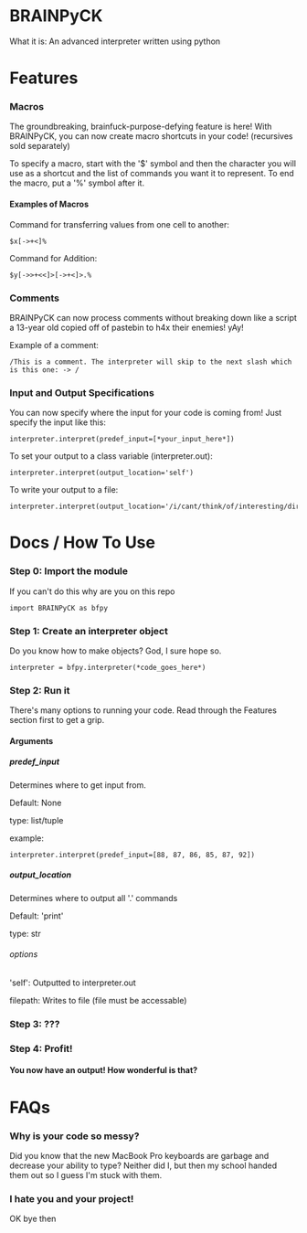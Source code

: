 # BRAINPyCK

What it is: An advanced interpreter written using python





# Features

### Macros
The groundbreaking, brainfuck-purpose-defying feature is here! With BRAINPyCK, you can now create macro shortcuts in your code! (recursives sold separately)

To specify a macro, start with the '$' symbol and then the character you will use as a shortcut and the list of commands you want it to represent. To end the macro, put a '%' symbol after it.

#### Examples of Macros

Command for transferring values from one cell to another:

    $x[->+<]%

Command for Addition:

    $y[->>+<<]>[->+<]>.%



### Comments

BRAINPyCK can now process comments without breaking down like a script a 13-year old copied off of pastebin to h4x their enemies! yAy!

Example of a comment:

    /This is a comment. The interpreter will skip to the next slash which is this one: -> /

### Input and Output Specifications

You can now specify where the input for your code is coming from! Just specify the input like this:

    interpreter.interpret(predef_input=[*your_input_here*])
    
To set your output to a class variable (interpreter.out):

    interpreter.interpret(output_location='self')
    
To write your output to a file:

    interpreter.interpret(output_location='/i/cant/think/of/interesting/directory/names.txt')
    
    
    
# Docs / How To Use

### Step 0: Import the module

If you can't do this why are you on this repo

    import BRAINPyCK as bfpy

### Step 1: Create an interpreter object

Do you know how to make objects? God, I sure hope so.

    interpreter = bfpy.interpreter(*code_goes_here*)

### Step 2: Run it

There's many options to running your code. Read through the Features section first to get a grip.

#### Arguments

##### predef_input

Determines where to get input from.

Default: None

type: list/tuple

example:

    interpreter.interpret(predef_input=[88, 87, 86, 85, 87, 92])
    
##### output_location

Determines where to output all '.' commands

Default: 'print'

type: str

###### options

'self': Outputted to interpreter.out

filepath: Writes to file (file must be accessable)

### Step 3: ???

### Step 4: Profit!

#### You now have an output! How wonderful is that?


# FAQs

### Why is your code so messy?

Did you know that the new MacBook Pro keyboards are garbage and decrease your ability to type? Neither did I, but then my school handed them out so I guess I'm stuck with them.

### I hate you and your project!

OK bye then

